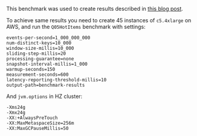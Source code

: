 This benchmark was used to create results described in [this blog post](https://jet-start.sh/blog/2021/03/17/billion-events-per-second).

To achieve same results you need to create 45 instances of ```c5.4xlarge``` on AWS, and run the
```Q05HotItems``` benchmark with settings:

```properties
events-per-second=1_000_000_000
num-distinct-keys=10_000
window-size-millis=10_000
sliding-step-millis=20
processing-guarantee=none
snapshot-interval-millis=1_000
warmup-seconds=150
measurement-seconds=600
latency-reporting-threshold-millis=10
output-path=benchmark-results
```

And ```jvm.options``` in HZ cluster:
```
-Xms24g
-Xmx24g
-XX:+AlwaysPreTouch
-XX:MaxMetaspaceSize=256m
-XX:MaxGCPauseMillis=50
```